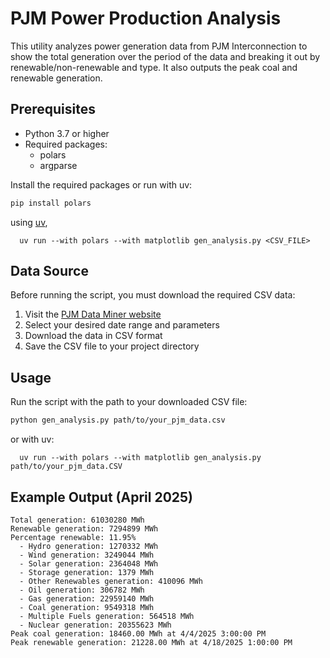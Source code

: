 # PJM Power Production Analysis

This utility analyzes power generation data from PJM Interconnection to show the total generation over the period of the data and breaking it out by renewable/non-renewable and type. It also outputs the peak coal and renewable generation.

## Prerequisites

- Python 3.7 or higher
- Required packages:
  - polars
  - argparse

Install the required packages or run with uv:

```bash
pip install polars
```

using [uv](https://github.com/astral-sh/uv),

```
  uv run --with polars --with matplotlib gen_analysis.py <CSV_FILE>
```

## Data Source

Before running the script, you must download the required CSV data:

1. Visit the [PJM Data Miner website](https://dataminer2.pjm.com/feed/gen_by_fuel)
2. Select your desired date range and parameters
3. Download the data in CSV format
4. Save the CSV file to your project directory

## Usage

Run the script with the path to your downloaded CSV file:

```bash
python gen_analysis.py path/to/your_pjm_data.csv
```

or with uv:

```
  uv run --with polars --with matplotlib gen_analysis.py path/to/your_pjm_data.CSV
```

## Example Output (April 2025)

```
Total generation: 61030280 MWh
Renewable generation: 7294899 MWh
Percentage renewable: 11.95%
  - Hydro generation: 1270332 MWh
  - Wind generation: 3249044 MWh
  - Solar generation: 2364048 MWh
  - Storage generation: 1379 MWh
  - Other Renewables generation: 410096 MWh
  - Oil generation: 306782 MWh
  - Gas generation: 22959140 MWh
  - Coal generation: 9549318 MWh
  - Multiple Fuels generation: 564518 MWh
  - Nuclear generation: 20355623 MWh
Peak coal generation: 18460.00 MWh at 4/4/2025 3:00:00 PM
Peak renewable generation: 21228.00 MWh at 4/18/2025 1:00:00 PM
```
